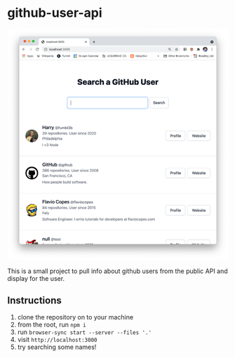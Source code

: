 # github-user-api

![screenshot](https://raw.githubusercontent.com/fumbl3b/github-user-api/main/assets/screenshot.png)

This is a small project to pull info about github users from the public API and display for the user.

## Instructions

1. clone the repository on to your machine
2. from the root, run `npm i`
3. run `browser-sync start --server --files '.'`
4. visit `http://localhost:3000`
5. try searching some names!
